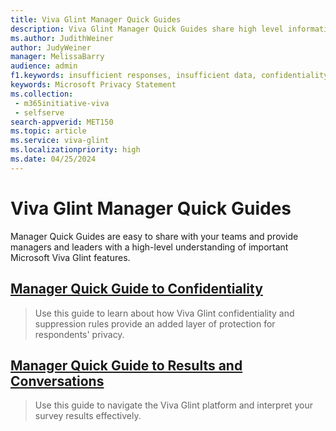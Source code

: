 ```yaml
---
title: Viva Glint Manager Quick Guides
description: Viva Glint Manager Quick Guides share high level information in easy-to-understand chunks.
ms.author: JudithWeiner
author: JudyWeiner
manager: MelissaBarry
audience: admin
f1.keywords: insufficient responses, insufficient data, confidentiality
keywords: Microsoft Privacy Statement 
ms.collection: 
 - m365initiative-viva
 - selfserve
search-appverid: MET150
ms.topic: article
ms.service: viva-glint
ms.localizationpriority: high
ms.date: 04/25/2024
---
```


# Viva Glint Manager Quick Guides

Manager Quick Guides are easy to share with your teams and provide managers and leaders with a high-level understanding of important Microsoft Viva Glint features.

## [**Manager Quick Guide to Confidentiality**](/../../Viva/glint/setup/quick-guide-confidentiality)
> Use this guide to learn about how Viva Glint confidentiality and suppression rules provide an added layer of protection for respondents' privacy.

## [Manager Quick Guide to Results and Conversations](https://go.microsoft.com/fwlink/?linkid=2270009)
> Use this guide to navigate the Viva Glint platform and interpret your survey results effectively.
